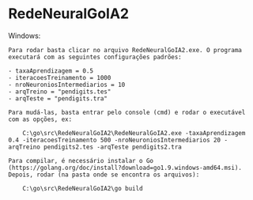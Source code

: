 # RedeNeuralGoIA2

Windows:

	Para rodar basta clicar no arquivo RedeNeuralGoIA2.exe. O programa executará com as seguintes configurações padrões:
  
	- taxaAprendizagem = 0.5
	- iteracoesTreinamento = 1000
	- nroNeuroniosIntermediarios = 10
	- arqTreino = "pendigits.tes"
	- arqTeste = "pendigits.tra"

	Para mudá-las, basta entrar pelo console (cmd) e rodar o executável com as opções, ex:

		C:\go\src\RedeNeuralGoIA2\RedeNeuralGoIA2.exe -taxaAprendizagem 0.4 -iteracoesTreinamento 500 -nroNeuroniosIntermediarios 20 -arqTreino pendigits2.tes -arqTeste pendigits2.tra

    Para compilar, é necessário instalar o Go (https://golang.org/doc/install?download=go1.9.windows-amd64.msi).
	Depois, rodar (na pasta onde se encontra os arquivos):

		C:\go\src\RedeNeuralGoIA2\go build
